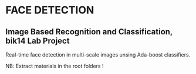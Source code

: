 # FACE DETECTION
## Image Based Recognition and Classification, bik14 Lab Project

Real-time face detection in multi-scale images unsing  Ada-boost classifiers.

NB: Extract materials in the root folders !

